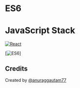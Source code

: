 # ES6 
 

# JavaScript Stack 
[![React](https://raw.githubusercontent.com/anuraggautam77/MERN-socketio-chat-example/master/client/public/img/techstack/react.png)](https://facebook.github.io/react/)

[![ES6](http://dearkumar.com/wp-content/uploads/2016/08/ES6-the-bits-youll-actually-use.png)]

 
 

 ## Credits

Created by [@anuraggautam77](https://www.linkedin.com/in/anuraggautam77/)
 




 

